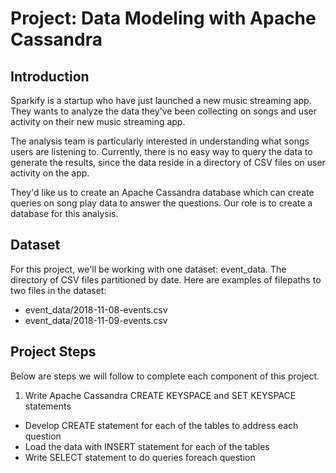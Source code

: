 # Project: Data Modeling with Apache Cassandra
## Introduction
Sparkify is a startup who have just launched a new music streaming app. They wants to analyze the data they've been collecting on songs and user activity on their new music streaming app. 

The analysis team is particularly interested in understanding what songs users are listening to. Currently, there is no easy way to query the data to generate the results, since the data reside in a directory of CSV files on user activity on the app.

They'd like us to create an Apache Cassandra database which can create queries on song play data to answer the questions. Our role is to create a database for this analysis. 
## Dataset

For this project, we'll be working with one dataset: event_data. The directory of CSV files partitioned by date. Here are examples of filepaths to two files in the dataset:

- event_data/2018-11-08-events.csv
- event_data/2018-11-09-events.csv

## Project Steps
Below are steps we will follow to complete each component of this project.

1. Write Apache Cassandra CREATE KEYSPACE and SET KEYSPACE statements
- Develop CREATE statement for each of the tables to address each question
- Load the data with INSERT statement for each of the tables
-  Write SELECT statement to do queries foreach question

